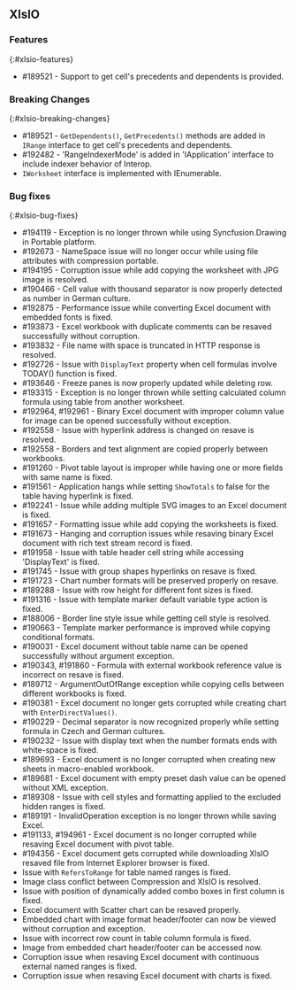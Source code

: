 ## XlsIO

### Features
{:#xlsio-features}

* \#189521 - Support to get cell's precedents and dependents is provided.

### Breaking Changes
{:#xlsio-breaking-changes}

* \#189521 - `GetDependents()`, `GetPrecedents()` methods are added in `IRange` interface to get cell's precedents and dependents.
* \#192482 - 'RangeIndexerMode' is added in 'IApplication' interface to include indexer behavior of Interop.
* `IWorksheet` interface is implemented with IEnumerable<T>.

### Bug fixes
{:#xlsio-bug-fixes}

* \#194119 - Exception is no longer thrown while using Syncfusion.Drawing in Portable platform.
* \#192673 - NameSpace issue will no longer occur while using file attributes with compression portable.
* \#194195 - Corruption issue while add copying the worksheet with JPG image is resolved.
* \#190466 - Cell value with thousand separator is now properly detected as number in German culture.
* \#192875 - Performance issue while converting Excel document with embedded fonts is fixed.
* \#193873 - Excel workbook with duplicate comments can be resaved successfully without corruption.
* \#193832 - File name with space is truncated in HTTP response is resolved.
* \#192726 - Issue with `DisplayText` property when cell formulas involve TODAY() function is fixed.
* \#193646 - Freeze panes is now properly updated while deleting row.
* \#193315 - Exception is no longer thrown while setting calculated column formula using table from another worksheet.
* \#192964, \#192961 - Binary Excel document with improper column value for image can be opened successfully without exception.
* \#192558 - Issue with hyperlink address is changed on resave is resolved.
* \#192558 - Borders and text alignment are copied properly between workbooks.
* \#191260 - Pivot table layout is improper while having one or more fields with same name is fixed.
* \#191561 - Application hangs while setting `ShowTotals` to false for the table having hyperlink is fixed.
* \#192241 - Issue while adding multiple SVG images to an Excel document is fixed.
* \#191657 - Formatting issue while add copying the worksheets is fixed.
* \#191673 - Hanging and corruption issues while resaving binary Excel document with rich text stream record is fixed.
* \#191958 - Issue with table header cell string while accessing 'DisplayText' is fixed.
* \#191745 - Issue with group shapes hyperlinks on resave is fixed.
* \#191723 - Chart number formats will be preserved properly on resave.
* \#189288 - Issue with row height for different font sizes is fixed.
* \#191316 - Issue with template marker default variable type action is fixed.
* \#188006 - Border line style issue while getting cell style is resolved.
* \#190663 - Template marker performance is improved while copying conditional formats.
* \#190031 - Excel document without table name can be opened successfully without argument exception.
* \#190343, \#191860 - Formula with external workbook reference value is incorrect on resave is fixed.
* \#189712 - ArgumentOutOfRange exception while copying cells between different workbooks is fixed.
* \#190381 - Excel document no longer gets corrupted while creating chart with `EnterDirectValues()`.
* \#190229 - Decimal separator is now recognized properly while setting formula in Czech and German cultures.
* \#190232 - Issue with display text when the number formats ends with white-space is fixed.
* \#189693 - Excel document is no longer corrupted when creating new sheets in macro-enabled workbook.
* \#189681 - Excel document with empty preset dash value can be opened without XML exception.
* \#189308 - Issue with cell styles and formatting applied to the excluded hidden ranges is fixed.
* \#189191 - InvalidOperation exception is no longer thrown while saving Excel.
* \#191133, \#194961 - Excel document is no longer corrupted while resaving Excel document with pivot table.
* \#194356 - Excel document gets corrupted while downloading XlsIO resaved file from Internet Explorer browser is fixed.
* Issue with `RefersToRange` for table named ranges is fixed.
* Image class conflict between Compression and XlsIO is resolved.
* Issue with position of dynamically added combo boxes in first column is fixed.
* Excel document with Scatter chart can be resaved properly.
* Embedded chart with image format header/footer can now be viewed without corruption and exception.
* Issue with incorrect row count in table column formula is fixed.
* Image from embedded chart header/footer can be accessed now.
* Corruption issue when resaving Excel document with continuous external named ranges is fixed.
* Corruption issue when resaving Excel document with charts is fixed.